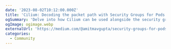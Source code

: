 ```yaml
---
date: '2023-08-02T10:12:00.000Z'
title: 'Cilium: Decoding the packet path with Security Groups for Pods in EKS'
ogSummary: 'Delve into how Cilium can be used alongside the security groups for EKS pods in supported clusters when running in chaining mode'
ogImage: ogimage.webp
externalUrl: 'https://medium.com/@amitmavgupta/security-groups-for-pods-in-eks-cilium-and-networking-f809cf72fc31'
categories:
  - Community
---
```

